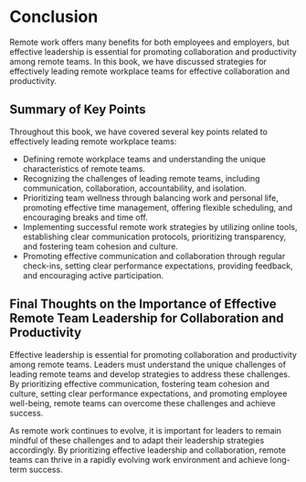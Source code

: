 # Conclusion

Remote work offers many benefits for both employees and employers, but effective leadership is essential for promoting collaboration and productivity among remote teams. In this book, we have discussed strategies for effectively leading remote workplace teams for effective collaboration and productivity.

Summary of Key Points
---------------------

Throughout this book, we have covered several key points related to effectively leading remote workplace teams:

* Defining remote workplace teams and understanding the unique characteristics of remote teams.
* Recognizing the challenges of leading remote teams, including communication, collaboration, accountability, and isolation.
* Prioritizing team wellness through balancing work and personal life, promoting effective time management, offering flexible scheduling, and encouraging breaks and time off.
* Implementing successful remote work strategies by utilizing online tools, establishing clear communication protocols, prioritizing transparency, and fostering team cohesion and culture.
* Promoting effective communication and collaboration through regular check-ins, setting clear performance expectations, providing feedback, and encouraging active participation.

Final Thoughts on the Importance of Effective Remote Team Leadership for Collaboration and Productivity
-------------------------------------------------------------------------------------------------------

Effective leadership is essential for promoting collaboration and productivity among remote teams. Leaders must understand the unique challenges of leading remote teams and develop strategies to address these challenges. By prioritizing effective communication, fostering team cohesion and culture, setting clear performance expectations, and promoting employee well-being, remote teams can overcome these challenges and achieve success.

As remote work continues to evolve, it is important for leaders to remain mindful of these challenges and to adapt their leadership strategies accordingly. By prioritizing effective leadership and collaboration, remote teams can thrive in a rapidly evolving work environment and achieve long-term success.
